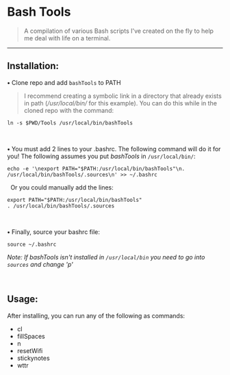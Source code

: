 # Bash Tools

> A compilation of various Bash scripts I've created on the fly to help me deal with life on a terminal.

***

## Installation:

**&bull;** Clone repo and add `bashTools` to PATH
> I recommend creating a symbolic link in a directory that already exists in path (*/usr/local/bin/* for this example). You can do this while in the cloned repo with the command:
```
ln -s $PWD/Tools /usr/local/bin/bashTools
```

<br/>

**&bull;** You must add 2 lines to your .bashrc. The following command will do it for you! The following assumes you put *bashTools* in `/usr/local/bin/`:
```
echo -e '\nexport PATH="$PATH:/usr/local/bin/bashTools"\n. /usr/local/bin/bashTools/.sources\n' >> ~/.bashrc
```

&nbsp;&nbsp;Or you could manually add the lines:
```
export PATH="$PATH:/usr/local/bin/bashTools"
. /usr/local/bin/bashTools/.sources
```

<br/>

**&bull;** Finally, source your bashrc file:
```
source ~/.bashrc
```

*Note: If bashTools isn't installed in `/usr/local/bin` you need to go into `sources` and change 'p'*

<br/>

## Usage:

After installing, you can run any of the following as commands:
* cl
* fillSpaces
* n
* resetWifi
* stickynotes
* wttr
